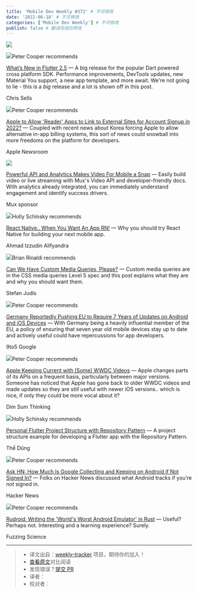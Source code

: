 ```yaml
---
title: 'Mobile Dev Weekly #372' # 不可修改
date: '2022-06-18' # 不可修改
categories: ['Mobile Dev Weekly'] # 不可修改
publish: false # 翻译完成后修改
---
```


[![](https://res.cloudinary.com/cpress/image/upload/w_1280,e_sharpen:60/gphbpxhmk6rnurecz5im.jpg)](https://mobiledevweekly.com/link/113528/web)

<!--以上是预览信息，图片一张或限制百字左右，前者优先，全文请使用二级及以下标题-->
<!-- more -->

![](https://cooperpress.s3.amazonaws.com/peterc.png)Peter Cooper recommends

[What’s New in Flutter 2.5](https://mobiledevweekly.com/link/113528/web) — A big release for the popular Dart powered cross platform SDK. Performance improvements, DevTools updates, new Material You support, a new app template, and more await. We're not going to lie - this is a _big_ release and a lot is shown off in this post.

Chris Sells

![](https://cooperpress.s3.amazonaws.com/peterc.png)Peter Cooper recommends

[Apple to Allow 'Reader' Apps to Link to External Sites for Account Signup in 2022?](https://mobiledevweekly.com/link/113529/web) — Coupled with recent news about Korea forcing Apple to allow alternative in-app billing systems, this sort of news could snowball into more freedoms on the platform for developers.

Apple Newsroom

[![](https://copm.s3.amazonaws.com/bd00ac2e.png)](https://mobiledevweekly.com/link/113530/web)

[Powerful API and Analytics Makes Video For Mobile a Snap](https://mobiledevweekly.com/link/113530/web) — Easily build video or live streaming with Mux's Video API and developer-friendly docs. With analytics already integrated, you can immediately understand engagement and identify success drivers.

Mux sponsor

![](https://cooperpress.s3.amazonaws.com/devgirlfl.png)Holly Schinsky recommends

[React Native.. When You Want An App RN!](https://mobiledevweekly.com/link/113548/web) — Why you should try React Native for building your next mobile app.

Ahmad Izzudin Alifyandra

![](https://cooperpress.s3.amazonaws.com/remotesynth.png)Brian Rinaldi recommends

[Can We Have Custom Media Queries, Please?](https://mobiledevweekly.com/link/113553/web) — Custom media queries are in the CSS media queries Level 5 spec and this post explains what they are and why you should want them.

Stefan Judis

![](https://cooperpress.s3.amazonaws.com/peterc.png)Peter Cooper recommends

[Germany Reportedly Pushing EU to Require 7 Years of Updates on Android and iOS Devices](https://mobiledevweekly.com/link/113531/web) — With Germany being a heavily influential member of the EU, a policy of ensuring that seven year old mobile devices stay up to date and actively useful could have repercussions for app developers.

9to5 Google

![](https://cooperpress.s3.amazonaws.com/peterc.png)Peter Cooper recommends

[Apple Keeping Current with (Some) WWDC Videos](https://mobiledevweekly.com/link/113532/web) — Apple changes parts of its APIs on a frequent basis, particularly between major versions. Someone has noticed that Apple has gone back to older WWDC videos and made updates so they are still useful with newer iOS versions.. which is nice, if only they could be more vocal about it?

Dim Sum Thinking

![](https://cooperpress.s3.amazonaws.com/devgirlfl.png)Holly Schinsky recommends

[Personal Flutter Project Structure with Repository Pattern](https://mobiledevweekly.com/link/113549/web) — A project structure example for developing a Flutter app with the Repository Pattern.

Thế Dũng

![](https://cooperpress.s3.amazonaws.com/peterc.png)Peter Cooper recommends

[Ask HN: How Much Is Google Collecting and Keeping on Android if Not Signed In?](https://mobiledevweekly.com/link/113533/web) — Folks on Hacker News discussed what Android tracks if you’re _not_ signed in.

Hacker News

![](https://cooperpress.s3.amazonaws.com/peterc.png)Peter Cooper recommends

[Rudroid: Writing the 'World's Worst Android Emulator' in Rust](https://mobiledevweekly.com/link/113534/web) — Useful? Perhaps not. Interesting and a learning experience? Surely.

Fuzzing Science

---
> * 译文出自：[weekly-tracker](https://github.com/FEDarling/weekly-tracker) 项目，期待你的加入！
> * [查看原文](https://mobiledevweekly.com/issues/372)对比阅读
> * 发现错误？[提交 PR](https://github.com/FEDarling/weekly-tracker/blob/main/weeklys/mobile_dev_weekly/372)
> * 译者：
> * 校对者：
